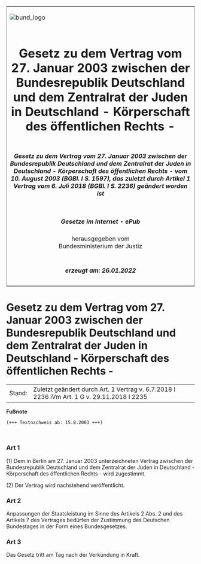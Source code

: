 <span id="DECKBLATT.html"></span>

<table border="0" frame="border" width="100%">

<tr valign="top">

<td align="left">

![bund\_logo](BfJ_2021_Web_de_de.gif)

</td>

<td align="right">

 

</td>

</tr>

<tr align="center" valign="middle">

<td colspan="2">

# Gesetz zu dem Vertrag vom 27. Januar 2003 zwischen der Bundesrepublik Deutschland und dem Zentralrat der Juden in Deutschland - Körperschaft des öffentlichen Rechts -

</td>

</tr>

<tr align="center" valign="middle">

<td colspan="2">

##### Gesetz zu dem Vertrag vom 27. Januar 2003 zwischen der Bundesrepublik Deutschland und dem Zentralrat der Juden in Deutschland - Körperschaft des öffentlichen Rechts - vom 10. August 2003 (BGBl. I S. 1597), das zuletzt durch Artikel 1 Vertrag vom 6. Juli 2018 (BGBl. I S. 2236) geändert worden ist

</td>

</tr>

<tr align="center" valign="middle">

<td colspan="2">

  
  

##### Gesetze im Internet - ePub  
  
herausgegeben vom  
Bundesministerium der Justiz

</td>

</tr>

<tr align="center" valign="bottom">

<td colspan="2">

  
  

##### erzeugt am: 26.01.2022

</td>

</tr>

</table>

<span id="BJNR159700003.html"></span>

# Gesetz zu dem Vertrag vom 27. Januar 2003 zwischen der Bundesrepublik Deutschland und dem Zentralrat der Juden in Deutschland - Körperschaft des öffentlichen Rechts -

<div>

<div class="jnhtml">

|        |                                                                                            |
| ------ | ------------------------------------------------------------------------------------------ |
| Stand: | Zuletzt geändert durch Art. 1 Vertrag v. 6.7.2018 I 2236 iVm Art. 1 G v. 29.11.2018 I 2235 |

</div>

</div>

<div>

  
**Fußnote**

<div class="jnhtml">

<div>

<div class="jurAbsatz">

  

``` 
(+++ Textnachweis ab: 15.8.2003 +++)

 
```

</div>

</div>

</div>

</div>

<span id="BJNR159700003BJNE000100000.html"></span>

### Art 1  

<div>

<div class="jnhtml">

<div>

<div class="jurAbsatz">

(1) Dem in Berlin am 27. Januar 2003 unterzeichneten Vertrag zwischen
der Bundesrepublik Deutschland und dem Zentralrat der Juden in
Deutschland - Körperschaft des öffentlichen Rechts - wird zugestimmt.

</div>

<div class="jurAbsatz">

(2) Der Vertrag wird nachstehend veröffentlicht.

</div>

</div>

</div>

</div>

<span id="BJNR159700003BJNE000200000.html"></span>

### Art 2  

<div>

<div class="jnhtml">

<div>

<div class="jurAbsatz">

Anpassungen der Staatsleistung im Sinne des Artikels 2 Abs. 2 und des
Artikels 7 des Vertrages bedürfen der Zustimmung des Deutschen
Bundestages in der Form eines Bundesgesetzes.

</div>

</div>

</div>

</div>

<span id="BJNR159700003BJNE000300000.html"></span>

### Art 3  

<div>

<div class="jnhtml">

<div>

<div class="jurAbsatz">

Das Gesetz tritt am Tag nach der Verkündung in Kraft.

</div>

</div>

</div>

</div>
